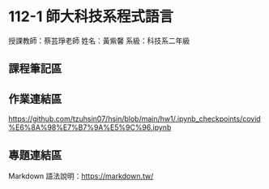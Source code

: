  # 112-1 師大科技系程式語言

授課教師：蔡芸琤老師
姓名：黃紫馨
系級：科技系二年級

## 課程筆記區

## 作業連結區
https://github.com/tzuhsin07/hsin/blob/main/hw1/.ipynb_checkpoints/covid%E6%8A%98%E7%B7%9A%E5%9C%96.ipynb
## 專題連結區
Markdown 語法說明：https://markdown.tw/
